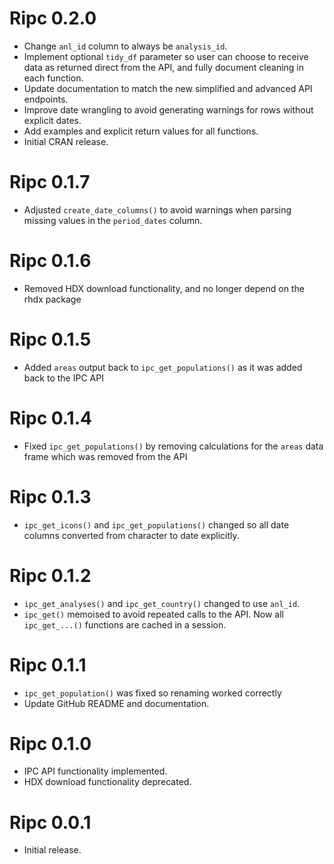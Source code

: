 # Ripc 0.2.0

* Change `anl_id` column to always be `analysis_id`.
* Implement optional `tidy_df` parameter so user can choose to receive data as
returned direct from the API, and fully document cleaning in each function.
* Update documentation to match the new simplified and advanced API endpoints.
* Improve date wrangling to avoid generating warnings for rows without explicit
dates.
* Add examples and explicit return values for all functions.
* Initial CRAN release.

# Ripc 0.1.7

* Adjusted `create_date_columns()` to avoid warnings when parsing missing
values in the `period_dates` column.

# Ripc 0.1.6

* Removed HDX download functionality, and no longer depend on the rhdx package

# Ripc 0.1.5

* Added `areas` output back to `ipc_get_populations()` as it was added back
to the IPC API

# Ripc 0.1.4

* Fixed `ipc_get_populations()` by removing calculations for the `areas` data
frame which was removed from the API

# Ripc 0.1.3

* `ipc_get_icons()` and `ipc_get_populations()` changed so all date columns
converted from character to date explicitly.

# Ripc 0.1.2

* `ipc_get_analyses()` and `ipc_get_country()` changed to use `anl_id`.
* `ipc_get()` memoised to avoid repeated calls to the API. Now all 
`ipc_get_...()` functions are cached in a session.

# Ripc 0.1.1

* `ipc_get_population()` was fixed so renaming worked correctly
* Update GitHub README and documentation.

# Ripc 0.1.0

* IPC API functionality implemented.
* HDX download functionality deprecated.

# Ripc 0.0.1

* Initial release.
